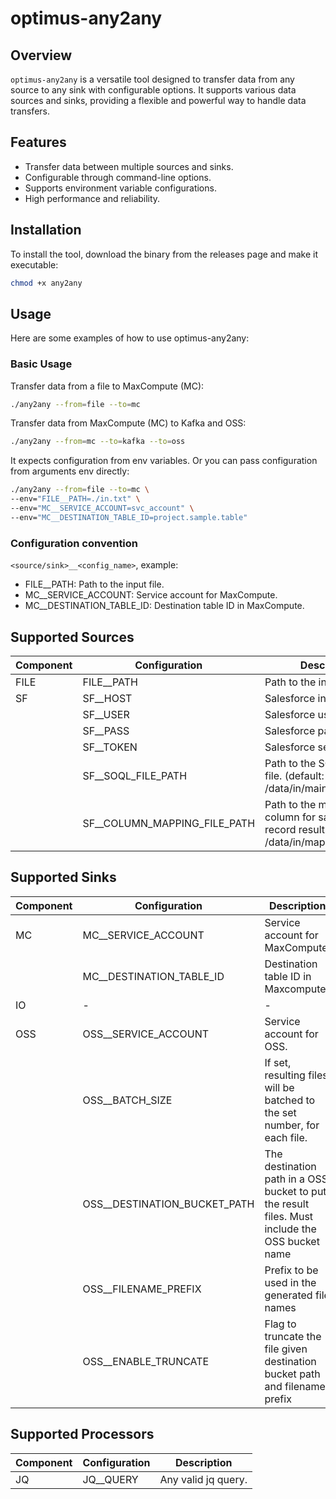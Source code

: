 # optimus-any2any

## Overview
`optimus-any2any` is a versatile tool designed to transfer data from any source to any sink with configurable options. It supports various data sources and sinks, providing a flexible and powerful way to handle data transfers.

## Features
- Transfer data between multiple sources and sinks.
- Configurable through command-line options.
- Supports environment variable configurations.
- High performance and reliability.

## Installation
To install the tool, download the binary from the releases page and make it executable:

```sh
chmod +x any2any
```

## Usage
Here are some examples of how to use optimus-any2any:

### Basic Usage
Transfer data from a file to MaxCompute (MC):
```sh
./any2any --from=file --to=mc
```

Transfer data from MaxCompute (MC) to Kafka and OSS:
```sh
./any2any --from=mc --to=kafka --to=oss
```

It expects configuration from env variables. Or you can pass configuration from arguments env directly:
```sh
./any2any --from=file --to=mc \
--env="FILE__PATH=./in.txt" \
--env="MC__SERVICE_ACCOUNT=svc_account" \
--env="MC__DESTINATION_TABLE_ID=project.sample.table"
```

### Configuration convention
`<source/sink>__<config_name>`, example:
- FILE__PATH: Path to the input file.
- MC__SERVICE_ACCOUNT: Service account for MaxCompute.
- MC__DESTINATION_TABLE_ID: Destination table ID in MaxCompute.


## Supported Sources

| Component | Configuration | Description |
|---|---|---|
| FILE | FILE__PATH | Path to the input file. |
| SF | SF__HOST | Salesforce instance host. |
| | SF__USER | Salesforce username. |
| | SF__PASS | Salesforce password. |
| | SF__TOKEN | Salesforce security token. |
| | SF__SOQL_FILE_PATH | Path to the SOQL query file. (default: /data/in/main.soql)|
| | SF__COLUMN_MAPPING_FILE_PATH | Path to the mapping column for salesforce record result. (default: /data/in/mapping.columns) |

## Supported Sinks

| Component | Configuration | Description |
|---|---|---|
| MC | MC__SERVICE_ACCOUNT | Service account for MaxCompute. |
| | MC__DESTINATION_TABLE_ID | Destination table ID in Maxcompute. |
| IO | - | - |
| OSS | OSS__SERVICE_ACCOUNT | Service account for OSS. |
| | OSS__BATCH_SIZE | If set, resulting files will be batched to the set number, for each file. |
| | OSS__DESTINATION_BUCKET_PATH | The destination path in a OSS bucket to put the result files. Must include the OSS bucket name |
| | OSS__FILENAME_PREFIX | Prefix to be used in the generated file names |
| | OSS__ENABLE_TRUNCATE | Flag to truncate the file given destination bucket path and filename prefix |

## Supported Processors

| Component | Configuration | Description |
|---|---|---|
| JQ | JQ__QUERY | Any valid jq query. |

